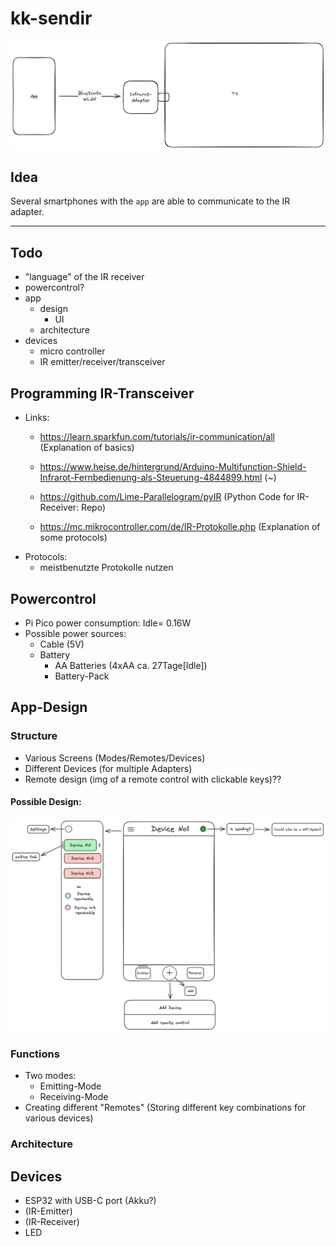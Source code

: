 # kk-sendir

![architecture](./assets/architecture-sendir.png)

## Idea

Several smartphones with the `app` are able to communicate to the IR adapter.

---

## Todo

- "language" of the IR receiver
- powercontrol?
- app
    - design
        - UI
    - architecture
- devices
    - micro controller
    - IR emitter/receiver/transceiver

## Programming IR-Transceiver
- Links:
    - https://learn.sparkfun.com/tutorials/ir-communication/all (Explanation of basics)
    - https://www.heise.de/hintergrund/Arduino-Multifunction-Shield-Infrarot-Fernbedienung-als-Steuerung-4844899.html (~)
      
    - https://github.com/Lime-Parallelogram/pyIR (Python Code for IR-Receiver: Repo)
    - https://mc.mikrocontroller.com/de/IR-Protokolle.php (Explanation of some protocols)
- Protocols:
    - meistbenutzte Protokolle nutzen
 
## Powercontrol
- Pi Pico power consumption: Idle= 0.16W
- Possible power sources:
  - Cable (5V)
  - Battery
    - AA Batteries (4xAA ca. 27Tage[Idle])
    - Battery-Pack
## App-Design


### Structure
- Various Screens (Modes/Remotes/Devices)
- Different Devices (for multiple Adapters)
- Remote design (img of a remote control with clickable keys)??

#### Possible Design:

<img src="./assets/App%20Structure.png" alt="drawing" width="750"/>

### Functions
- Two modes:
  - Emitting-Mode
  - Receiving-Mode
- Creating different "Remotes" (Storing different key combinations for various devices)

### Architecture

## Devices

- ESP32 with USB-C port (Akku?)
- (IR-Emitter)
- (IR-Receiver)
- LED
